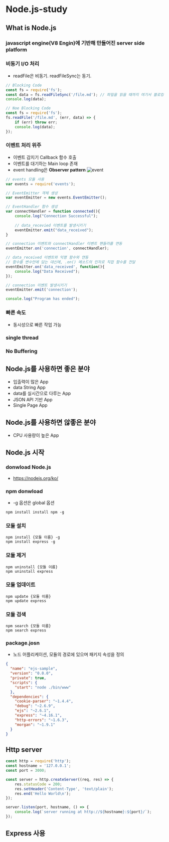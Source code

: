 # Node.js-study

## What is Node.js
### javascript engine(V8 Engin)에 기반해 만들어진 server side platform
### 비동기 I/O 처리
- readFile은 비동기. readFileSync는 동기.
```js
// Blocking Code
const fs = require('fs');
const data = fs.readFileSync('/file.md'); // 파일을 읽을 때까지 여기서 블로킹 됩니다.
console.log(data);
```

```js
// Noe Blocking Code
const fs = require('fs');
fs.readFile('/file.md', (err, data) => {
    if (err) throw err;
    console.log(data);
});
```

### 이벤트 처리 위주
- 이벤트 감지기 Callback 함수 호출
- 이벤트를 대기하는 Main loop 존재
- event handling은 **Observer pattern**
![event](https://user-images.githubusercontent.com/32935365/69825899-3f7e0e00-1254-11ea-9bf5-ba3908782efb.PNG)  

```js
// events 모듈 사용
var events = require('events');

// EventEmitter 객체 생성
var eventEmitter = new events.EventEmitter();

// EventHandler 함수 생성
var connectHandler = function connected(){
    console.log("Connection Successful");
    
    // data_recevied 이벤트를 발생시키기
    eventEmitter.emit("data_received");
}

// connection 이벤트와 connectHandler 이벤트 핸들러를 연동
eventEmitter.on('connection', connectHandler);

// data_received 이벤트와 익명 함수와 연동
// 함수를 변수안에 담는 대신에, .on() 메소드의 인자로 직접 함수를 전달
eventEmitter.on('data_received', function(){
    console.log("Data Received");
});

// connection 이벤트 발생시키기
eventEmitter.emit('connection');

console.log("Program has ended");
```


### 빠른 속도
- 동시성으로 빠른 작업 가능

### single thread

### No Buffering

## Node.js를 사용하면 좋은 분야
- 입출력이 많은 App
- data String App
- data를 실시간으로 다루는 App
- JSON API 기반 App
- Single Page App

##  Node.js를 사용하면 않좋은 분야
- CPU 사용량이 높은 App

## Node.js 시작
### donwload Node.js
 - https://nodejs.org/ko/
  
### npm donwload
- -g 옵션은 global 옵션
```
npm install install npm -g
```

### 모듈 설치
```
npm install {모듈 이름} -g
npm install express -g
```

### 모듈 제거
```
npm uninstall {모듈 이름}
npm uninstall express
```

### 모듈 업데이트
```
npm update {모듈 이름}
npm update express
```

### 모듈 검색
```
npm search {모듈 이름}
npm search express
```

### package.josn
- 노드 어플리케이션, 모듈의 경로에 있으며 패키지 속성을 정의
```json
{
  "name": "ejs-sample",
  "version": "0.0.0",
  "private": true,
  "scripts": {
    "start": "node ./bin/www"
  },
  "dependencies": {
    "cookie-parser": "~1.4.4",
    "debug": "~2.6.9",
    "ejs": "~2.6.1",
    "express": "~4.16.1",
    "http-errors": "~1.6.3",
    "morgan": "~1.9.1"
  }
}
```

## Http server
```js
const http = require('http');
const hostname = '127.0.0.1';
const port = 3000;

const server = http.createServer((req, res) => {
    res.statusCode = 200;
    res.setHeader('Content-Type', 'text/plain');
    res.end('Hello World\n');
});

server.listen(port, hostname, () => {
    console.log(`server running at http://${hostname}:${port}/`);
});
```


## Express 사용
 
